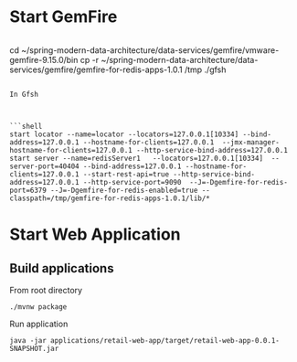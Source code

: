 # Start GemFire


```shell

```
cd ~/spring-modern-data-architecture/data-services/gemfire/vmware-gemfire-9.15.0/bin
cp -r ~/spring-modern-data-architecture/data-services/gemfire/gemfire-for-redis-apps-1.0.1 /tmp
 ./gfsh
```

In Gfsh



```shell
start locator --name=locator --locators=127.0.0.1[10334] --bind-address=127.0.0.1 --hostname-for-clients=127.0.0.1  --jmx-manager-hostname-for-clients=127.0.0.1 --http-service-bind-address=127.0.0.1
start server --name=redisServer1   --locators=127.0.0.1[10334]  --server-port=40404 --bind-address=127.0.0.1 --hostname-for-clients=127.0.0.1 --start-rest-api=true --http-service-bind-address=127.0.0.1 --http-service-port=9090  --J=-Dgemfire-for-redis-port=6379 --J=-Dgemfire-for-redis-enabled=true --classpath=/tmp/gemfire-for-redis-apps-1.0.1/lib/*  
```

# Start Web Application

## Build applications


From root directory

```shell
./mvnw package
```

Run application

```shell
java -jar applications/retail-web-app/target/retail-web-app-0.0.1-SNAPSHOT.jar
```

